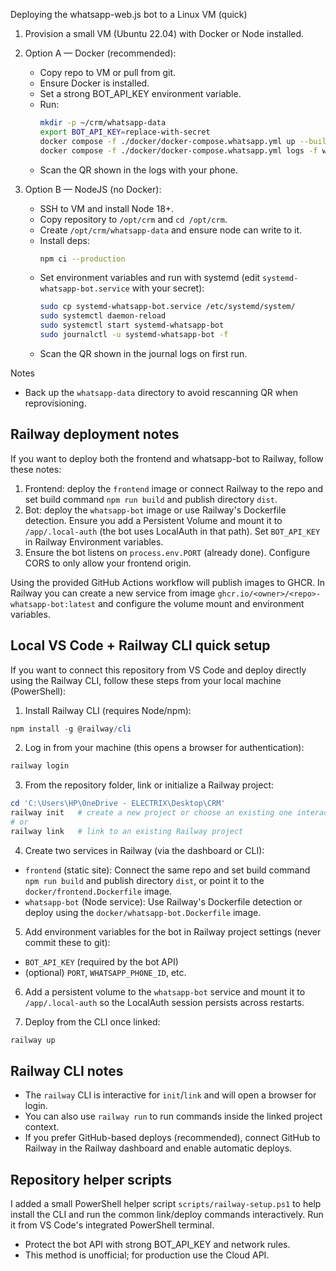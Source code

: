 Deploying the whatsapp-web.js bot to a Linux VM (quick)

1) Provision a small VM (Ubuntu 22.04) with Docker or Node installed.

2) Option A — Docker (recommended):
   - Copy repo to VM or pull from git.
   - Ensure Docker is installed.
   - Set a strong BOT_API_KEY environment variable.
   - Run:
     ```bash
     mkdir -p ~/crm/whatsapp-data
     export BOT_API_KEY=replace-with-secret
     docker compose -f ./docker/docker-compose.whatsapp.yml up --build -d
     docker compose -f ./docker/docker-compose.whatsapp.yml logs -f whatsapp-bot
     ```
   - Scan the QR shown in the logs with your phone.

3) Option B — NodeJS (no Docker):
   - SSH to VM and install Node 18+.
   - Copy repository to `/opt/crm` and `cd /opt/crm`.
   - Create `/opt/crm/whatsapp-data` and ensure node can write to it.
   - Install deps:
     ```bash
     npm ci --production
     ```
   - Set environment variables and run with systemd (edit `systemd-whatsapp-bot.service` with your secret):
     ```bash
     sudo cp systemd-whatsapp-bot.service /etc/systemd/system/
     sudo systemctl daemon-reload
     sudo systemctl start systemd-whatsapp-bot
     sudo journalctl -u systemd-whatsapp-bot -f
     ```
   - Scan the QR shown in the journal logs on first run.

Notes
- Back up the `whatsapp-data` directory to avoid rescanning QR when reprovisioning.

Railway deployment notes
------------------------

If you want to deploy both the frontend and whatsapp-bot to Railway, follow these notes:

1. Frontend: deploy the `frontend` image or connect Railway to the repo and set build command `npm run build` and publish directory `dist`.
2. Bot: deploy the `whatsapp-bot` image or use Railway's Dockerfile detection. Ensure you add a Persistent Volume and mount it to `/app/.local-auth` (the bot uses LocalAuth in that path). Set `BOT_API_KEY` in Railway Environment variables.
3. Ensure the bot listens on `process.env.PORT` (already done). Configure CORS to only allow your frontend origin.

Using the provided GitHub Actions workflow will publish images to GHCR. In Railway you can create a new service from image `ghcr.io/<owner>/<repo>-whatsapp-bot:latest` and configure the volume mount and environment variables.

Local VS Code + Railway CLI quick setup
-------------------------------------

If you want to connect this repository from VS Code and deploy directly using the Railway CLI, follow these steps from your local machine (PowerShell):

1. Install Railway CLI (requires Node/npm):

```powershell
npm install -g @railway/cli
```

2. Log in from your machine (this opens a browser for authentication):

```powershell
railway login
```

3. From the repository folder, link or initialize a Railway project:

```powershell
cd 'C:\Users\HP\OneDrive - ELECTRIX\Desktop\CRM'
railway init   # create a new project or choose an existing one interactively
# or
railway link   # link to an existing Railway project
```

4. Create two services in Railway (via the dashboard or CLI):
  - `frontend` (static site): Connect the same repo and set build command `npm run build` and publish directory `dist`, or point it to the `docker/frontend.Dockerfile` image.
  - `whatsapp-bot` (Node service): Use Railway's Dockerfile detection or deploy using the `docker/whatsapp-bot.Dockerfile` image.

5. Add environment variables for the bot in Railway project settings (never commit these to git):
  - `BOT_API_KEY` (required by the bot API)
  - (optional) `PORT`, `WHATSAPP_PHONE_ID`, etc.

6. Add a persistent volume to the `whatsapp-bot` service and mount it to `/app/.local-auth` so the LocalAuth session persists across restarts.

7. Deploy from the CLI once linked:

```powershell
railway up
```

Railway CLI notes
------------------
- The `railway` CLI is interactive for `init`/`link` and will open a browser for login.
- You can also use `railway run` to run commands inside the linked project context.
- If you prefer GitHub-based deploys (recommended), connect GitHub to Railway in the Railway dashboard and enable automatic deploys.

Repository helper scripts
------------------------
I added a small PowerShell helper script `scripts/railway-setup.ps1` to help install the CLI and run the common link/deploy commands interactively. Run it from VS Code's integrated PowerShell terminal.

- Protect the bot API with strong BOT_API_KEY and network rules.
- This method is unofficial; for production use the Cloud API.
